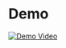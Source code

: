 # Demo
[![Demo Video](https://img.youtube.com/vi/dJN3MagfusU/maxresdefault.jpg)](https://youtu.be/dJN3MagfusU)
